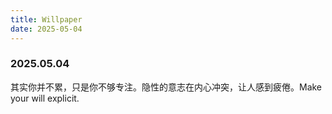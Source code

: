 ```yaml
---
title: Willpaper
date: 2025-05-04
---
```


### 2025.05.04

其实你并不累，只是你不够专注。隐性的意志在内心冲突，让人感到疲倦。Make your will explicit.